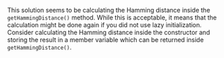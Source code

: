 This solution seems to be calculating the Hamming distance inside the `getHammingDistance()` method.
While this is acceptable, it means that the calculation might be done again if you did not use lazy initialization.
Consider calculating the Hamming distance inside the constructor and storing the result in a member variable which can be returned inside `getHammingDistance()`.